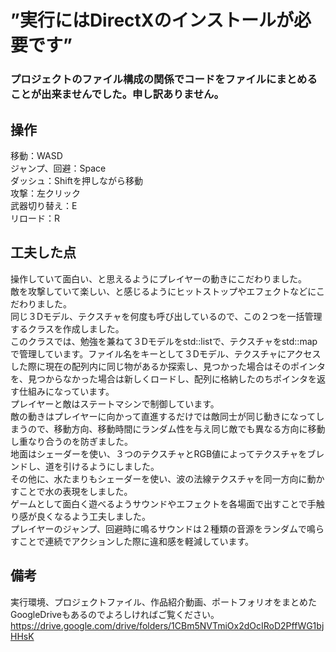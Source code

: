 # ”実行にはDirectXのインストールが必要です”

### プロジェクトのファイル構成の関係でコードをファイルにまとめることが出来ませんでした。申し訳ありません。

## 操作<br>
移動：WASD<br>
ジャンプ、回避：Space<br>
ダッシュ：Shiftを押しながら移動<br>
攻撃：左クリック<br>
武器切り替え：E<br>
リロード：R<br>


## 工夫した点<br>
操作していて面白い、と思えるようにプレイヤーの動きにこだわりました。<br>
敵を攻撃していて楽しい、と感じるようにヒットストップやエフェクトなどにこだわりました。<br>
同じ３Dモデル、テクスチャを何度も呼び出しているので、この２つを一括管理するクラスを作成しました。<br>
このクラスでは、勉強を兼ねて３Dモデルをstd::listで、テクスチャをstd::mapで管理しています。ファイル名をキーとして３Dモデル、テクスチャにアクセスした際に現在の配列内に同じ物があるか探索し、見つかった場合はそのポインタを、見つからなかった場合は新しくロードし、配列に格納したのちポインタを返す仕組みになっています。<br>
プレイヤーと敵はステートマシンで制御しています。<br>
敵の動きはプレイヤーに向かって直進するだけでは敵同士が同じ動きになってしまうので、移動方向、移動時間にランダム性を与え同じ敵でも異なる方向に移動し重なり合うのを防ぎました。<br>
地面はシェーダーを使い、３つのテクスチャとRGB値によってテクスチャをブレンドし、道を引けるようにしました。<br>
その他に、水たまりもシェーダーを使い、波の法線テクスチャを同一方向に動かすことで水の表現をしました。<br>
ゲームとして面白く遊べるようサウンドやエフェクトを各場面で出すことで手触り感が良くなるよう工夫しました。<br>
プレイヤーのジャンプ、回避時に鳴るサウンドは２種類の音源をランダムで鳴らすことで連続でアクションした際に違和感を軽減しています。

## 備考<br>
実行環境、プロジェクトファイル、作品紹介動画、ポートフォリオをまとめたGoogleDriveもあるのでよろしければご覧ください。
https://drive.google.com/drive/folders/1CBm5NVTmiOx2dOcIRoD2PffWG1bjHHsK
